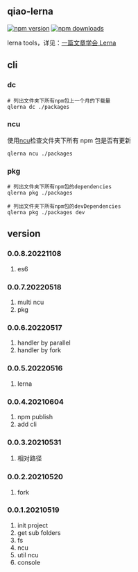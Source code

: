 ## qiao-lerna

[![npm version](https://img.shields.io/npm/v/qiao-lerna.svg?style=flat-square)](https://www.npmjs.org/package/qiao-lerna)
[![npm downloads](https://img.shields.io/npm/dm/qiao-lerna.svg?style=flat-square)](https://npm-stat.com/charts.html?package=qiao-lerna)

lerna tools，详见：[一篇文章学会 Lerna](https://blog.insistime.com/lerna)

## cli

### dc

```shell
# 列出文件夹下所有npm包上一个月的下载量
qlerna dc ./packages
```

### ncu

使用[ncu](https://www.npmjs.com/package/npm-check-updates)检查文件夹下所有 npm 包是否有更新

```shell
qlerna ncu ./packages
```

### pkg

```shell
# 列出文件夹下所有npm包的dependencies
qlerna pkg ./packages

# 列出文件夹下所有npm包的devDependencies
qlerna pkg ./packages dev
```

## version

### 0.0.8.20221108

1. es6

### 0.0.7.20220518

1. multi ncu
2. pkg

### 0.0.6.20220517

1. handler by parallel
2. handler by fork

### 0.0.5.20220516

1. lerna

### 0.0.4.20210604

1. npm publish
2. add cli

### 0.0.3.20210531

1. 相对路径

### 0.0.2.20210520

1. fork

### 0.0.1.20210519

1. init project
2. get sub folders
3. fs
4. ncu
5. util ncu
6. console
